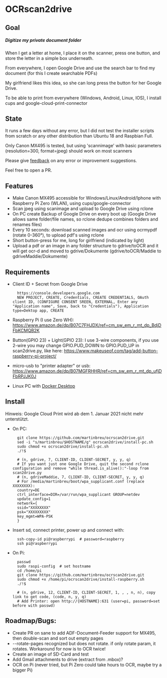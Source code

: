 # OCRscan2drive

## Goal
##### Digitize my private document folder
When I get a letter at home, I place it on the scanner, press one button, and store the letter in a simple box underneath.

From everywhere, I open Google Drive and use the search bar to find my document (for this I create searchable PDFs)

My girlfriend likes this idea, so she can long press the button for her Google Drive.

To be able to print from everywhere (Windows, Android, Linux, IOS), I install cups and google-cloud-print-connector

## State
It runs a few days without any error, but I did not test the installer scripts from scratch or any other distribution than Ubuntu 18 and Raspbian Full.

Only Canon MX495 is tested, but using 'scannimage' with basic parameters (resolution=300, format=jpeg) should work on most scanners

Please give [feedback](https://github.com/martinbreu/ocrscan2drive/issues/new) on any error or improvement suggestions.

Feel free to open a PR.

## Features
* Make Canon MX495 accessible for Windows/Linux/Android/Iphone with Raspberry Pi Zero (WLAN), using cups/google-connector
* Scan jpeg using scanimage and upload to Google Drive using rclone
* On PC create Backup of Google Drive on every boot up (Google Drive allows same folder/file names, so rclone dedupe combines folders and renames files)
* Every 10 seconds: download scanned images and ocr using ocrmypdf (rotate 0-360°), to upload pdf's using rclone
* Short button-press for me, long for girlfriend (indicated by light)
* Upload a pdf or an image in any folder structure to gdrive/toOCR and it will get ocr-d and moved to gdrive/Dokumente (gdrive/toOCR/Maddie to gdriveMaddie/Dokumente)

## Requirements
* Client ID + Secret from Google Drive

        https://console.developers.google.com
        NEW PROJECT, CREATE, Credentials, CREATE CREDENTIALS, OAuth client ID, (CONFIGURE CONSENT SREEN, EXTERNAL, Enter any "Application name", Save, back to "Credentials"), Application type=Dektop app, CREATE

* Raspberry Pi (I use Zero WH): https://www.amazon.de/dp/B07C7FHJDX/ref=cm_sw_em_r_mt_dp_BdjDFbKCMQB2K
* Button(GPIO 23) + Light(GPIO 23): I use 3-wire components, if you use 2-wire you may change GPIO.PUD_DOWN to GPIO.PUD_UP in scan2drive.py, like here: https://www.makeuseof.com/tag/add-button-raspberry-pi-project/
* micro-usb to "printer adapter" or usb: https://www.amazon.de/dp/B07MGFRHHR/ref=cm_sw_em_r_mt_dp_ufjDFbRPJJK0J
* Linux PC with [Docker Desktop](https://hub.docker.com/search?q=&type=edition&offering=community&operating_system=linux)


## Install

Hinweis: Google Cloud Print wird ab dem 1. Januar 2021 nicht mehr unterstützt.

* On PC:

        git clone https://github.com/martinbreu/ocrscan2drive.git
        sed -i "s/martinbreu/$HOSTNAME/g" ocrscan2drive/install-pc.sh
        sudo chmod +x ocrscan2drive/install-pc.sh
        ./!$
        
        # (n, gdrive, 7, CLIENT-ID, CLIENT-SECRET, y, y, q)
        # If you want just one Google Drive, quit the second rclone configuration and remove "while thread.is_alive():"-loop from scan2drive.py
        # (n, gdriveMaddie, 7, CLIENT-ID, CLIENT-SECRET, y, y, q)
        # For /media/martinbreu/boot/wpa_supplicant.conf (replace XXXXXXXX):
        country=DE
        ctrl_interface=DIR=/var/run/wpa_supplicant GROUP=netdev
        update_config=1
        network={
        ssid="XXXXXXXX"
        psk="XXXXXXXXX"
        key_mgmt=WPA-PSK
        }

* Insert sd, connect printer, power up and connect with:

        ssh-copy-id pi@raspberrypi  # password=raspberry
        ssh pi@raspberrypi

* On Pi:
        
        passwd
        sudo raspi-config  # set hostname
        cd /home/pi
        git clone https://github.com/martinbreu/ocrscan2drive.git
        sudo chmod +x /home/pi/ocrscan2drive/install-raspberry.sh
        ./!$
        
        # (n, gdrive, 12, CLIENT-ID, CLIENT-SECRET, 1, , , n, n), copy link to get code, (code, n, y, q)
        # Add Printer: open http://{HOSTNAME}:631 (user=pi, password=set before with passwd)



## Roadmap/Bugs:
* Create PR on sane to add ADF-Document-Feeder support for MX495, then double-scan and sort out empty pages
* --rotate-pages recognized but does not rotate. if only rotate param, it rotates. Workaround for now is to OCR twice!
* Create an image of SD-Card and test
* Add Gmail attachments to drive (extract from .mbox)?
* OCR on Pi (never tried, but Pi Zero could take hours to OCR, maybe try a bigger Pi)
